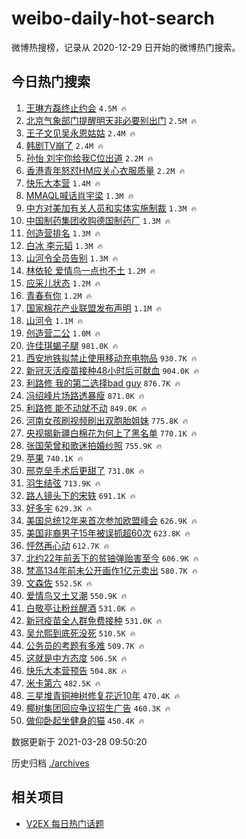 # weibo-daily-hot-search

微博热搜榜，记录从 2020-12-29 日开始的微博热门搜索。

## 今日热门搜索

<!-- BEGIN -->

1. [王琳方磊终止约会](https://s.weibo.com/weibo?q=%E7%8E%8B%E7%90%B3%E6%96%B9%E7%A3%8A%E7%BB%88%E6%AD%A2%E7%BA%A6%E4%BC%9A&Refer=top) `4.5M 🔥`
1. [北京气象部门提醒明天非必要别出门](https://s.weibo.com/weibo?q=%23%E5%8C%97%E4%BA%AC%E6%B0%94%E8%B1%A1%E9%83%A8%E9%97%A8%E6%8F%90%E9%86%92%E6%98%8E%E5%A4%A9%E9%9D%9E%E5%BF%85%E8%A6%81%E5%88%AB%E5%87%BA%E9%97%A8%23&Refer=top) `2.5M 🔥`
1. [王子文见吴永恩姑姑](https://s.weibo.com/weibo?q=%E7%8E%8B%E5%AD%90%E6%96%87%E8%A7%81%E5%90%B4%E6%B0%B8%E6%81%A9%E5%A7%91%E5%A7%91&Refer=top) `2.4M 🔥`
1. [韩剧TV崩了](https://s.weibo.com/weibo?q=%E9%9F%A9%E5%89%A7TV%E5%B4%A9%E4%BA%86&Refer=top) `2.4M 🔥`
1. [孙怡 刘宇你给我C位出道](https://s.weibo.com/weibo?q=%E5%AD%99%E6%80%A1%20%E5%88%98%E5%AE%87%E4%BD%A0%E7%BB%99%E6%88%91C%E4%BD%8D%E5%87%BA%E9%81%93&Refer=top) `2.2M 🔥`
1. [香港青年怒怼HM应关心衣服质量](https://s.weibo.com/weibo?q=%23%E9%A6%99%E6%B8%AF%E9%9D%92%E5%B9%B4%E6%80%92%E6%80%BCHM%E5%BA%94%E5%85%B3%E5%BF%83%E8%A1%A3%E6%9C%8D%E8%B4%A8%E9%87%8F%23&Refer=top) `2.2M 🔥`
1. [快乐大本营](https://s.weibo.com/weibo?q=%E5%BF%AB%E4%B9%90%E5%A4%A7%E6%9C%AC%E8%90%A5&Refer=top) `1.4M 🔥`
1. [MMAQL喊话肖宇梁](https://s.weibo.com/weibo?q=%23MMAQL%E5%96%8A%E8%AF%9D%E8%82%96%E5%AE%87%E6%A2%81%23&Refer=top) `1.3M 🔥`
1. [中方对美加有关人员和实体实施制裁](https://s.weibo.com/weibo?q=%23%E4%B8%AD%E6%96%B9%E5%AF%B9%E7%BE%8E%E5%8A%A0%E6%9C%89%E5%85%B3%E4%BA%BA%E5%91%98%E5%92%8C%E5%AE%9E%E4%BD%93%E5%AE%9E%E6%96%BD%E5%88%B6%E8%A3%81%23&Refer=top) `1.3M 🔥`
1. [中国制药集团收购德国制药厂](https://s.weibo.com/weibo?q=%E4%B8%AD%E5%9B%BD%E5%88%B6%E8%8D%AF%E9%9B%86%E5%9B%A2%E6%94%B6%E8%B4%AD%E5%BE%B7%E5%9B%BD%E5%88%B6%E8%8D%AF%E5%8E%82&Refer=top) `1.3M 🔥`
1. [创造营排名](https://s.weibo.com/weibo?q=%23%E5%88%9B%E9%80%A0%E8%90%A5%E6%8E%92%E5%90%8D%23&Refer=top) `1.3M 🔥`
1. [白冰 李元韬](https://s.weibo.com/weibo?q=%E7%99%BD%E5%86%B0%20%E6%9D%8E%E5%85%83%E9%9F%AC&Refer=top) `1.3M 🔥`
1. [山河令全员告别](https://s.weibo.com/weibo?q=%23%E5%B1%B1%E6%B2%B3%E4%BB%A4%E5%85%A8%E5%91%98%E5%91%8A%E5%88%AB%23&Refer=top) `1.3M 🔥`
1. [林依轮 爱情鸟一点也不土](https://s.weibo.com/weibo?q=%E6%9E%97%E4%BE%9D%E8%BD%AE%20%E7%88%B1%E6%83%85%E9%B8%9F%E4%B8%80%E7%82%B9%E4%B9%9F%E4%B8%8D%E5%9C%9F&Refer=top) `1.2M 🔥`
1. [应采儿状态](https://s.weibo.com/weibo?q=%23%E5%BA%94%E9%87%87%E5%84%BF%E7%8A%B6%E6%80%81%23&Refer=top) `1.2M 🔥`
1. [青春有你](https://s.weibo.com/weibo?q=%E9%9D%92%E6%98%A5%E6%9C%89%E4%BD%A0&Refer=top) `1.2M 🔥`
1. [国家棉花产业联盟发布声明](https://s.weibo.com/weibo?q=%23%E5%9B%BD%E5%AE%B6%E6%A3%89%E8%8A%B1%E4%BA%A7%E4%B8%9A%E8%81%94%E7%9B%9F%E5%8F%91%E5%B8%83%E5%A3%B0%E6%98%8E%23&Refer=top) `1.1M 🔥`
1. [山河令](https://s.weibo.com/weibo?q=%E5%B1%B1%E6%B2%B3%E4%BB%A4&Refer=top) `1.1M 🔥`
1. [创造营二公](https://s.weibo.com/weibo?q=%23%E5%88%9B%E9%80%A0%E8%90%A5%E4%BA%8C%E5%85%AC%23&Refer=top) `1.0M 🔥`
1. [许佳琪蝎子腿](https://s.weibo.com/weibo?q=%23%E8%AE%B8%E4%BD%B3%E7%90%AA%E8%9D%8E%E5%AD%90%E8%85%BF%23&Refer=top) `981.0K 🔥`
1. [西安地铁拟禁止使用移动充电物品](https://s.weibo.com/weibo?q=%23%E8%A5%BF%E5%AE%89%E5%9C%B0%E9%93%81%E6%8B%9F%E7%A6%81%E6%AD%A2%E4%BD%BF%E7%94%A8%E7%A7%BB%E5%8A%A8%E5%85%85%E7%94%B5%E7%89%A9%E5%93%81%23&Refer=top) `930.7K 🔥`
1. [新冠灭活疫苗接种48小时后可献血](https://s.weibo.com/weibo?q=%E6%96%B0%E5%86%A0%E7%81%AD%E6%B4%BB%E7%96%AB%E8%8B%97%E6%8E%A5%E7%A7%8D48%E5%B0%8F%E6%97%B6%E5%90%8E%E5%8F%AF%E7%8C%AE%E8%A1%80&Refer=top) `904.0K 🔥`
1. [利路修 我的第二选择bad guy](https://s.weibo.com/weibo?q=%E5%88%A9%E8%B7%AF%E4%BF%AE%20%E6%88%91%E7%9A%84%E7%AC%AC%E4%BA%8C%E9%80%89%E6%8B%A9bad%20guy&Refer=top) `876.7K 🔥`
1. [冯绍峰片场路透暴瘦](https://s.weibo.com/weibo?q=%23%E5%86%AF%E7%BB%8D%E5%B3%B0%E7%89%87%E5%9C%BA%E8%B7%AF%E9%80%8F%E6%9A%B4%E7%98%A6%23&Refer=top) `871.0K 🔥`
1. [利路修 能不动就不动](https://s.weibo.com/weibo?q=%E5%88%A9%E8%B7%AF%E4%BF%AE%20%E8%83%BD%E4%B8%8D%E5%8A%A8%E5%B0%B1%E4%B8%8D%E5%8A%A8&Refer=top) `849.0K 🔥`
1. [河南女孩刷视频刷出双胞胎姐妹](https://s.weibo.com/weibo?q=%E6%B2%B3%E5%8D%97%E5%A5%B3%E5%AD%A9%E5%88%B7%E8%A7%86%E9%A2%91%E5%88%B7%E5%87%BA%E5%8F%8C%E8%83%9E%E8%83%8E%E5%A7%90%E5%A6%B9&Refer=top) `775.8K 🔥`
1. [央视揭新疆白棉花为何上了黑名单](https://s.weibo.com/weibo?q=%23%E5%A4%AE%E8%A7%86%E6%8F%AD%E6%96%B0%E7%96%86%E7%99%BD%E6%A3%89%E8%8A%B1%E4%B8%BA%E4%BD%95%E4%B8%8A%E4%BA%86%E9%BB%91%E5%90%8D%E5%8D%95%23&Refer=top) `770.1K 🔥`
1. [张国荣曾和歌迷拍婚纱照](https://s.weibo.com/weibo?q=%23%E5%BC%A0%E5%9B%BD%E8%8D%A3%E6%9B%BE%E5%92%8C%E6%AD%8C%E8%BF%B7%E6%8B%8D%E5%A9%9A%E7%BA%B1%E7%85%A7%23&Refer=top) `755.9K 🔥`
1. [苹果](https://s.weibo.com/weibo?q=%E8%8B%B9%E6%9E%9C&Refer=top) `740.1K 🔥`
1. [邢克垒手术后更甜了](https://s.weibo.com/weibo?q=%23%E9%82%A2%E5%85%8B%E5%9E%92%E6%89%8B%E6%9C%AF%E5%90%8E%E6%9B%B4%E7%94%9C%E4%BA%86%23&Refer=top) `731.0K 🔥`
1. [羽生结弦](https://s.weibo.com/weibo?q=%E7%BE%BD%E7%94%9F%E7%BB%93%E5%BC%A6&Refer=top) `713.9K 🔥`
1. [路人镜头下的宋轶](https://s.weibo.com/weibo?q=%23%E8%B7%AF%E4%BA%BA%E9%95%9C%E5%A4%B4%E4%B8%8B%E7%9A%84%E5%AE%8B%E8%BD%B6%23&Refer=top) `691.1K 🔥`
1. [好多宇](https://s.weibo.com/weibo?q=%E5%A5%BD%E5%A4%9A%E5%AE%87&Refer=top) `629.3K 🔥`
1. [美国总统12年来首次参加欧盟峰会](https://s.weibo.com/weibo?q=%23%E7%BE%8E%E5%9B%BD%E6%80%BB%E7%BB%9F12%E5%B9%B4%E6%9D%A5%E9%A6%96%E6%AC%A1%E5%8F%82%E5%8A%A0%E6%AC%A7%E7%9B%9F%E5%B3%B0%E4%BC%9A%23&Refer=top) `626.9K 🔥`
1. [美国非裔男子15年被误抓超60次](https://s.weibo.com/weibo?q=%23%E7%BE%8E%E5%9B%BD%E9%9D%9E%E8%A3%94%E7%94%B7%E5%AD%9015%E5%B9%B4%E8%A2%AB%E8%AF%AF%E6%8A%93%E8%B6%8560%E6%AC%A1%23&Refer=top) `623.8K 🔥`
1. [怦然再心动](https://s.weibo.com/weibo?q=%E6%80%A6%E7%84%B6%E5%86%8D%E5%BF%83%E5%8A%A8&Refer=top) `612.7K 🔥`
1. [北约22年前丢下的贫铀弹贻害至今](https://s.weibo.com/weibo?q=%23%E5%8C%97%E7%BA%A622%E5%B9%B4%E5%89%8D%E4%B8%A2%E4%B8%8B%E7%9A%84%E8%B4%AB%E9%93%80%E5%BC%B9%E8%B4%BB%E5%AE%B3%E8%87%B3%E4%BB%8A%23&Refer=top) `606.9K 🔥`
1. [梵高134年前未公开画作1亿元卖出](https://s.weibo.com/weibo?q=%E6%A2%B5%E9%AB%98134%E5%B9%B4%E5%89%8D%E6%9C%AA%E5%85%AC%E5%BC%80%E7%94%BB%E4%BD%9C1%E4%BA%BF%E5%85%83%E5%8D%96%E5%87%BA&Refer=top) `580.7K 🔥`
1. [文森佐](https://s.weibo.com/weibo?q=%E6%96%87%E6%A3%AE%E4%BD%90&Refer=top) `552.5K 🔥`
1. [爱情鸟又土又潮](https://s.weibo.com/weibo?q=%E7%88%B1%E6%83%85%E9%B8%9F%E5%8F%88%E5%9C%9F%E5%8F%88%E6%BD%AE&Refer=top) `550.9K 🔥`
1. [白敬亭让粉丝醒酒](https://s.weibo.com/weibo?q=%23%E7%99%BD%E6%95%AC%E4%BA%AD%E8%AE%A9%E7%B2%89%E4%B8%9D%E9%86%92%E9%85%92%23&Refer=top) `531.0K 🔥`
1. [新冠疫苗全人群免费接种](https://s.weibo.com/weibo?q=%23%E6%96%B0%E5%86%A0%E7%96%AB%E8%8B%97%E5%85%A8%E4%BA%BA%E7%BE%A4%E5%85%8D%E8%B4%B9%E6%8E%A5%E7%A7%8D%23&Refer=top) `531.0K 🔥`
1. [吴允熙到底死没死](https://s.weibo.com/weibo?q=%E5%90%B4%E5%85%81%E7%86%99%E5%88%B0%E5%BA%95%E6%AD%BB%E6%B2%A1%E6%AD%BB&Refer=top) `510.5K 🔥`
1. [公务员的考题有多难](https://s.weibo.com/weibo?q=%23%E5%85%AC%E5%8A%A1%E5%91%98%E7%9A%84%E8%80%83%E9%A2%98%E6%9C%89%E5%A4%9A%E9%9A%BE%23&Refer=top) `509.7K 🔥`
1. [这就是中方态度](https://s.weibo.com/weibo?q=%23%E8%BF%99%E5%B0%B1%E6%98%AF%E4%B8%AD%E6%96%B9%E6%80%81%E5%BA%A6%23&Refer=top) `506.5K 🔥`
1. [快乐大本营预告](https://s.weibo.com/weibo?q=%E5%BF%AB%E4%B9%90%E5%A4%A7%E6%9C%AC%E8%90%A5%E9%A2%84%E5%91%8A&Refer=top) `504.8K 🔥`
1. [米卡第六](https://s.weibo.com/weibo?q=%E7%B1%B3%E5%8D%A1%E7%AC%AC%E5%85%AD&Refer=top) `482.5K 🔥`
1. [三星堆青铜神树修复花近10年](https://s.weibo.com/weibo?q=%23%E4%B8%89%E6%98%9F%E5%A0%86%E9%9D%92%E9%93%9C%E7%A5%9E%E6%A0%91%E4%BF%AE%E5%A4%8D%E8%8A%B1%E8%BF%9110%E5%B9%B4%23&Refer=top) `470.4K 🔥`
1. [椰树集团回应争议招生广告](https://s.weibo.com/weibo?q=%23%E6%A4%B0%E6%A0%91%E9%9B%86%E5%9B%A2%E5%9B%9E%E5%BA%94%E4%BA%89%E8%AE%AE%E6%8B%9B%E7%94%9F%E5%B9%BF%E5%91%8A%23&Refer=top) `460.3K 🔥`
1. [做仰卧起坐健身的猫](https://s.weibo.com/weibo?q=%E5%81%9A%E4%BB%B0%E5%8D%A7%E8%B5%B7%E5%9D%90%E5%81%A5%E8%BA%AB%E7%9A%84%E7%8C%AB&Refer=top) `450.4K 🔥`

数据更新于 2021-03-28 09:50:20

<!-- END -->

历史归档 [./archives](./archives)

## 相关项目

- [V2EX 每日热门话题](https://github.com/boojack/v2ex-daily-hot-topic)
